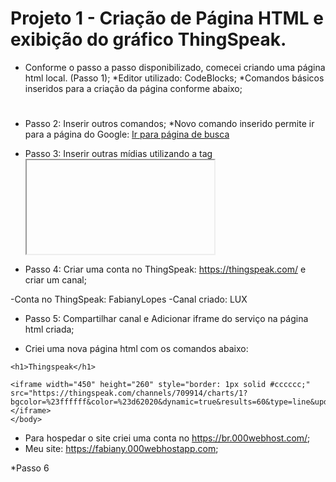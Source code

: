 # Projeto 1 - Criação de Página HTML e exibição do gráfico ThingSpeak.

- Conforme o passo a passo disponibilizado, comecei criando uma página html local. (Passo 1);
*Editor utilizado: CodeBlocks;
*Comandos básicos inseridos para a criação da página conforme abaixo;

<!DOCTYPE html>
<html>
  <head>
    <title></title> 
  </head>
  <body>
    <h1></h1>
    <p></p> 
  </body>
</html> 

- Passo 2: Inserir outros comandos;
*Novo comando inserido permite ir para a página do Google:
  <a href="http://www.google.com">Ir para página de busca</a>

- Passo 3: Inserir outras mídias utilizando a tag <iframe>;
*Nessa etapa foi adicionado um vídeo do youtube:
  
  <iframe width="560" height="315" src="https://www.youtube.com/embed/QSIPNhOiMoE" frameborder="0" allow="accelerometer; autoplay; encrypted-media; gyroscope; picture-in-picture" allowfullscreen></iframe>

* Passo 4: Criar uma conta no ThingSpeak: https://thingspeak.com/ e criar um canal;

-Conta no ThingSpeak: FabianyLopes
-Canal criado: LUX

* Passo 5: Compartilhar canal e Adicionar iframe do serviço na página html criada;

- Criei uma nova página html com os comandos abaixo:

<!DOCTYPE html>
<html>
	<head>
		<title>Projeto 1 - Página com Thingspeak </title>
		<meta charset="utf-8">
  </head>
	<body>
	
	<h1>Thingspeak</h1>

  	<iframe width="450" height="260" style="border: 1px solid #cccccc;" src="https://thingspeak.com/channels/709914/charts/1?bgcolor=%23ffffff&color=%23d62020&dynamic=true&results=60&type=line&update=15"></iframe>
	</body>
</html> 

- Para hospedar o site criei uma conta no https://br.000webhost.com/;
- Meu site: https://fabiany.000webhostapp.com;

*Passo 6





